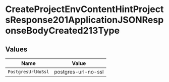 # CreateProjectEnvContentHintProjectsResponse201ApplicationJSONResponseBodyCreated213Type


## Values

| Name                | Value               |
| ------------------- | ------------------- |
| `PostgresUrlNoSsl`  | postgres-url-no-ssl |